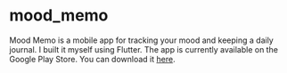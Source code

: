 # mood_memo

Mood Memo is a mobile app for tracking your mood and keeping a daily journal. I built it myself using Flutter. The app is currently available on the Google Play Store. You can download it [here](https://play.google.com/store/apps/details?id=com.evansmith.mood_memo).